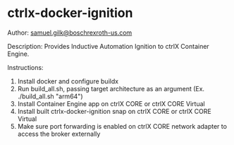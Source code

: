 # ctrlx-docker-ignition

Author: samuel.gilk@boschrexroth-us.com

Description: Provides Inductive Automation Ignition to ctrlX Container Engine.

Instructions:

1. Install docker and configure buildx
2. Run build_all.sh, passing target architecture as an argument (Ex. ./build_all.sh "arm64")
3. Install Container Engine app on ctrlX CORE or ctrlX CORE Virtual
4. Install built ctrlx-docker-ignition snap on ctrlX CORE or ctrlX CORE Virtual
5. Make sure port forwarding is enabled on ctrlX CORE network adapter to access the broker externally

